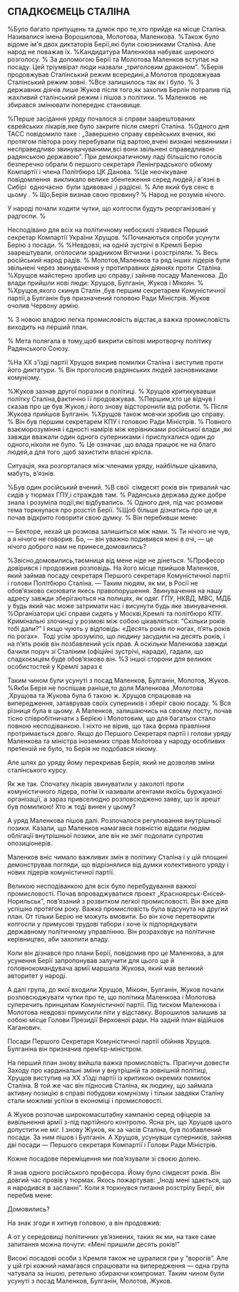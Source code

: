 ## СПАДКОЄМЕЦЬ СТАЛІНА

%Було багато припущень та думок про те,хто прийде на місце Сталіна.
Називалися імена Ворошилова, Молотова, Маленкова.
%Також було відоме ім'я двох диктаторів Берії,які були союзниками Сталіна.
Але народ не поважав їх.
%Кандидатура Маленкова набуває широкого розголосу.
% За допомогою Берії та Молотова Маленков вступає на посаду.
Цей тріумвірат люди назвали „триголовим драконом”.
%Берія продовжував Сталінський режим всередині,а Молотов продовжував Сталінський режим зовні.
%Все залишилось так як і було.
% З державних діячів лише Жуков після того,як захопив Берлін потрапив під жахливий сталінський режим і пішов з політики.
% Маленков  не збирався змінювати попереднє становище.

%Перше засідання уряду почалося зі справи заарештованих єврейських лікарів,яке було закрите після смерті Сталіна.
%Одного дня ТАСС повідомило таке : „Завершено справу єврейських вчених, які протягом півтора року перебували під вартою,вчені визнані невинними і несправедливо звинувачуваними,всі вони звільнені справедливою радянською державою”.
При демократичному ладі більшістю голосів безперечно обрали б першого секретаря Ленінградського обкому Компартії і члена Політбюро ЦК Данова.
%Це неочікуване повідомлення  викликало велике збентеження серед людей,і в'язні в Сибірі  одночасно  були здивовані ,і радісні.
% Але який був сенс в цьому .
% Що,Берія визнав свою провину?
% Народ не розумів нічого.

У народі почали ходити чутки, що колгоспи будуть реорганізовані у радгоспи.
%

Несподівано для всіх на політичному небосхилі з’явився Перший секретар Компартії України Хрущов.
%Починаються спроби усунути Берію з посади.
%
%Невдовзі, на одній зустрічі в Кремлі Берію заарештували, оголосили зрадником Вітчизни і розстріляли.
% Весь російський народ радів.
% Молотов,Маленков та ряд інших лідерів були звільнені через звинувачення у протиправних діяннях проти  Сталіна.
%Хрущов майстерно зробив цю справу,і зайняв посаду Маленкова.
До влади прийшли нові люди: Хрущов, Булганін, Жуков і Мікоян.
%
%Хрущов,якого скинув Сталін ,був першим секретарем Комуністичної партії,а Булганін був призначений головою Ради Міністрів.
Жуков очолив Червону армію.

% З новою владою легка промисловість відстає,а важка промисловість виходить на перший план.

% Мета полягала в тому,щоб викрити світові миротворчу політику Радянського Союзу.

%На ХХ з'їзді партії Хрущов викрив помилки Сталіна і виступив проти його диктатури.
% Він проголосив радянських людей засновниками комунізму.

%Жуков зазнав другої поразки в політиці.
% Хрущов критикувавши політку Сталіна,фактично її продовжував.
%Першим,хто це відчув і сказав про це був Жуков,і його знову відсторонили від роботи.
% Після Жукова прийшов Булганін.
%Хрущов також мовчки зробив цю справу.
% Він був першим секретарем КПУ і головою Ради Міністрів.
% Повного взаєморозуміння і єдності намірів між керівниками російської влади ,які завжди вважали один одного суперниками і прислухалися один до одного,ніколи не було.
% Це означає ,що влада працює не на благо людей,а для того ,щоб захистити власні крісла.

Ситуація, яка розгорталася між членами уряду, найбільше цікавила, мабуть, в’язнів.

%Був один російський вчений.
%В свої  сімдесят років він тривалий час сидів у тюрмах ГПУ,і страждав там.
% Радянська держава дуже добре знала і розуміла події,які відбувались.
% Одного дня, під час розмови тема торкнулася про розстіл Берії.
%Щоб більше дізнатись про це,я почав відкрито говорити свою думку.
% Він перебивши мене:

— Бекторе, нехай ця розмова залишиться між нами.
% Ти нічого не чув, а я нічого не говорив.
Бо, — він уважно подивився мені в очі, — це нічого доброго нам не принесе,домовились?

%Звісно,домовились,таємниця від мене ніде не дінеться.
%Професор довірився і продовжив розповідь.
На його місце прийшов Маленков, який займав посаду секретаря Першого секретаря Комуністичної партії і голови Політбюро Сталіна.
— Таким людям, як ми, в Росії не обов’язково скоювати якесь правопорушення.
Звинувачення на нашу адресу завжди зберігаються на полицях, як одяг.
ГПУ, НКВД, МВС, МДБ у будь який час може затримати нас і висунути будь яке звинувачення.
%Організатори цієї справи сидять у Москві,Кремлі та політбюро КПУ.
Кримінальні злочинці у розмові між собою цікавляться: “Скільки років тобі дали?” І якщо чують у відповідь: «Десять років по ногах, п’ять років по рогах».
 Тоді усім зрозуміло, що людину засудили на десять років, і на п’ять років він позбавлений усіх прав.
А оскільки Маленкова завжди бачили поруч зі Сталіним (офіційні зустрічі, наради), гадали, що спадкоємцем буде обов’язково він.
%З іншої сторони для великих особистостей у Кремлі зараз є 

Таким чином були усунуті з посад Маленков, Булганін, Молотов, Жуков.
%Якби Берія не поспішав раніше,то доля Маленкова ,Молотова ,Хрущова та Жукова була б такою ж.
Хрущов спрацював на випередження, затаврував своїх суперників і зберіг свою посаду.
% Вся різниця була в цьому.
А Маленков, залишаючись на своєму посту, почав тісно співробітничати з Берією і Молотовим, що для багатьох стало повною несподіванкою. І ніхто не вірив, що така форма правління протримається довго.
Якщо до Першого Секретаря партії і голови уряду Маленкова та міністра іноземних справ Молотова у народу особливих претензій не було, то Берія не подобався нікому.

Але шлях до уряду йому перекривав Берія, який не дозволяв зміни сталінського курсу.


Як же так.
Спочатку лікарів звинуватили у заколоті проти комуністичного лідера, потім їх називали агентами якоїсь буржуазної організації, а зараз привселюдно розповсюджено заяву, що їх арешт був помилкою!
Хто ж тоді винен у цьому?

А уряд Маленкова пішов далі.
Розпочалося регулювання внутрішньої позики.
Казали, що Маленков намагався повністю віддати людям облігації внутрішньої позики, але він не зміг подолати супротив опозиціонерів.

Маленков вніс чимало важливих змін в політику Сталіна і у цій площині демонстрував погляди, що відрізнялися від думки колективного уряду і нових лідерів комуністичної партії.

Великою несподіванкою для всіх було перебудування важкої промисловості.
Почав впроваджуватися проект „Красноярськ-Єнісей-Норильськ”, пов’язаний з розвитком легкої промисловості.
Він вже діяв успішно протягом року.
Важка промисловість була відсунута на другий план.
От тільки Берію не можуть вмовити.
Бо він хоче перетворити колгоспи у примусові трудові табори і хоче їх підпорядкувати державному політичному управлінню.
Він розраховує на політичне керівництво, аби захопити владу.

Коли він дізнався про плани Берії, повідомив про це Маленкова, а для усунення Берії запропонував залучити для цього ще й головнокомандувача армії маршала Жукова, який мав великий авторитет у народі.


А далі група, до якої входили Хрущов, Мікоян, Булганін, Жуков почали розповсюджувати чутки про те, що політика Маленкова і Молотова суперечить принципам Комуністичної партії.
Під тиском Маленкова і Молотова невдовзі примусили піти у відставку.
Ворошилов залишив за собою місце Голови Президії Верховної ради.
На задній план відійшов Каганович.

Посади Першого Секретаря Комуністичної партії обійняв Хрущов.
Булганіна він призначив прем’єр-міністром.

На перший план знову вийшла важка промисловість.
Прагнучи довести Заходу про кардинальні зміни у внутрішній та зовнішній політиці, Хрущов виступив на XX з’їзді партії із критикою окремих помилок Сталіна.
В той же час він підносив Сталіна, як людину, що займала активну позицію в справі побудови комунізму і тільки завдяки Сталіну стали можливі успіхи в економіці і промисловості.

А Жуков розпочав широкомасштабну кампанію серед офіцерів за вивільнення армії з-під партійного контролю.
Ясна річ, що Хрущов цього допустити не міг.
І знову Жуков, як за часів Сталіна, був позбавлений посади.
За ним пішов і Булганін.
А Хрущов, усунувши суперників, зайняв дві посади — Першого секретаря Компартії і Голови Ради Міністрів.

Кожне посадове переміщення ми пов’язували зі своєю долею.

Я знав одного російського професора.
Йому було сімдесят років.
Він довгий час провів у тюрмах.
Якось пожартував: „Іноді мені здається, що я народився в засланні”. Коли я торкнувся питання розстрілу Берії, він перебив мене:

Домовились?

На знак згоди я хитнув головою, а він продовжив:

А от у середовищі політичних ув’язнених, таких як ми, на таке саме запитання можна почути: «Мені пришили десять років!”

Високі посадові особи з Кремля також не цуралися гри у “ворогів”. Але у цій грі кожний намагався спрацювати на випередження — одна група чатувала за іншою, ретельно збираючи компромат.
Таким чином були усунуті з посад Маленков, Булганін, Молотов, Жуков.
